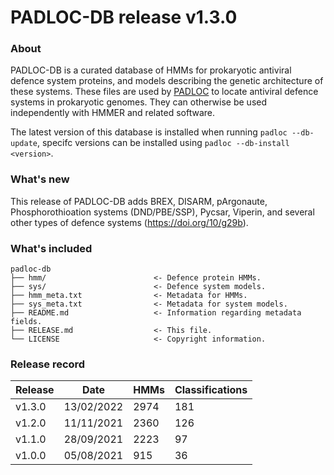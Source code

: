 # PADLOC-DB release v1.3.0

### About

PADLOC-DB is a curated database of HMMs for prokaryotic antiviral defence system proteins, and models describing the genetic architecture of these systems. These files are used by [PADLOC](https://github.com/leightonpayne/padloc) to locate antiviral defence systems in prokaryotic genomes. They can otherwise be used independently with HMMER and related software.

The latest version of this database is installed when running `padloc --db-update`, specifc versions can be installed using `padloc --db-install <version>`.

### What's new

This release of PADLOC-DB adds BREX, DISARM, pArgonaute, Phosphorothioation systems (DND/PBE/SSP), Pycsar, Viperin, and several other types of defence systems (https://doi.org/10/g29b).

### What's included


```
padloc-db
├── hmm/                        <- Defence protein HMMs.
├── sys/                        <- Defence system models.
├── hmm_meta.txt                <- Metadata for HMMs.
├── sys_meta.txt                <- Metadata for system models.
├── README.md                   <- Information regarding metadata fields.
├── RELEASE.md                  <- This file.
└── LICENSE                     <- Copyright information.
```

### Release record

| Release | Date       | HMMs | Classifications |
| ------- | ---------- | ---- | --------------- |
| v1.3.0  | 13/02/2022 | 2974 | 181             |
| v1.2.0  | 11/11/2021 | 2360 | 126             |
| v1.1.0  | 28/09/2021 | 2223 | 97              |
| v1.0.0  | 05/08/2021 | 915  | 36              |

